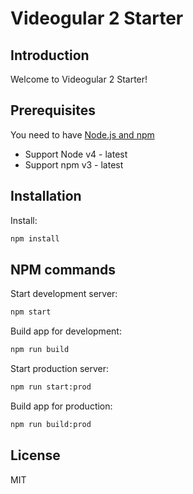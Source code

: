 # Videogular 2 Starter

## Introduction
Welcome to Videogular 2 Starter!

## Prerequisites
You need to have [Node.js and npm](https://nodejs.org/en/)
- Support Node v4 - latest
- Support npm v3 - latest

## Installation

Install:
```bash
npm install
```

## NPM commands
Start development server:
```bash
npm start
```
Build app for development:
```bash
npm run build
```
Start production server:
```bash
npm run start:prod
```
Build app for production:
```bash
npm run build:prod
```

## License
MIT
